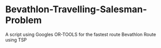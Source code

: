 # Bevathlon-Travelling-Salesman-Problem
A script using Googles OR-TOOLS for the fastest route Bevathlon Route using TSP 
